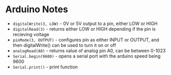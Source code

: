 # Arduino Notes

 - `digitalWrite(3, LOW)` - 0V or 5V output to a pin, either LOW or HIGH
 - `digitalRead(3)` - returns either LOW or HIGH depending if the pin is recieving voltage
 - `pinMode(3, OUTPUT)` - configures pin as either INPUT or OUTPUT, and then digitalWrite() can be used to turn it on or off
 - `analogRead(A0)` - returns value of analog pin A0, can be between 0-1023
 - `Serial.begin(9600)` - opens a serial port with the arduino speed being 9600
 - `Serial.print()` - print function
